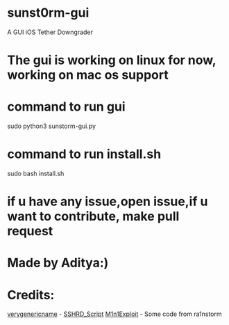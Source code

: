 # sunst0rm-gui
A GUI iOS Tether Downgrader 

# The gui is working on linux for now, working on mac os support

# command to run gui
sudo python3 sunstorm-gui.py

# command to run install.sh
sudo bash install.sh

# if u have any issue,open issue,if u want to contribute, make pull request


# Made by Aditya:)

# Credits:
[verygenericname](https://github.com/verygenericname) - [SSHRD_Script](https://github.com/verygenericname/SSHRD_Script)
[M1n1Exploit](https://github.com/Mini-Exploit) - Some code from ra1nstorm
